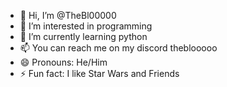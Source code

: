 - 👋 Hi, I’m @TheBl00000
- 👀 I’m interested in programming
- 🌱 I’m currently learning python
- 📫 You can reach me on my discord theblooooo
- 😄 Pronouns: He/Him
- ⚡ Fun fact: I like Star Wars and Friends

